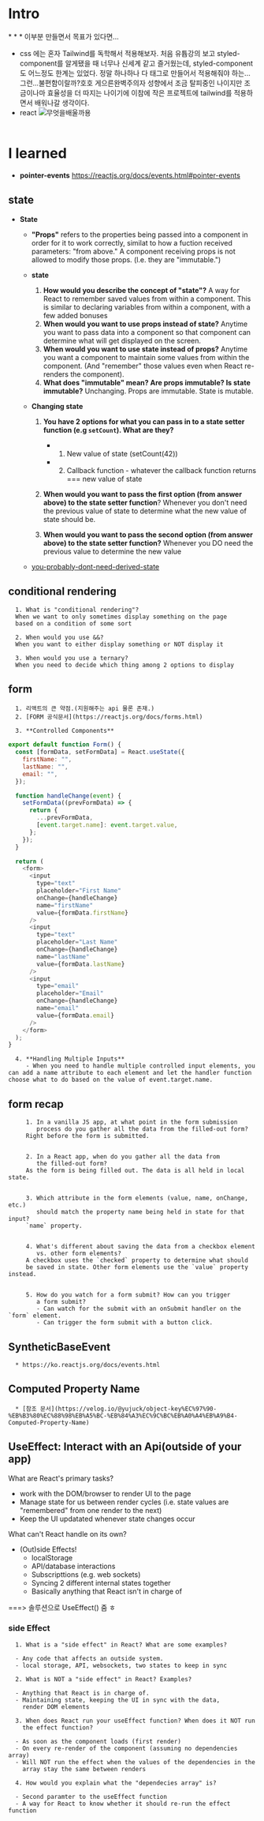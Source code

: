  <h1>Intro</h1>
* * *
이부분 만들면서 목표가 있다면...

- css
  에는 혼자 Tailwind를 독학해서 적용해보자.
  처음 유튭강의 보고 styled-component를 알게됐을 때 너무나 신세계 같고 즐거웠는데, styled-component도 어느정도 한계는 있었다. 정말 하나하나 다 태그로 만들어서 적용해줘야 하는...그런...불편함이랄까?호호 게으른완벽주의자 성향에서 조금 탈피중인 나이지만 조금이나마 효율성을 더 따지는 나이기에 이참에 작은 프로젝트에 tailwind를 적용하면서 배워나갈 생각이다.
- react
  ![무엇을배울까용](./what_we_will_learn.jpg)
  <br/><br/>

# I learned

- **pointer-events** https://reactjs.org/docs/events.html#pointer-events

## state

- **State**

  - **"Props"** refers to the properties being passed into a component in order for it to work correctly, similat to how a fuction received parameters: "from above." A component receiving props is not allowed to modify those props. (l.e. they are "immutable.")
  - **state**
    1. **How would you describe the concept of "state"?**
       A way for React to remember saved values from within a component.
       This is similar to declaring variables from within a component,
       with a few added bonuses
    2. **When would you want to use props instead of state?**
       Anytime you want to pass data into a component so that
       component can determine what will get displayed on the
       screen.
    3. **When would you want to use state instead of props?**
       Anytime you want a component to maintain some values from
       within the component. (And "remember" those values even
       when React re-renders the component).
    4. **What does "immutable" mean? Are props immutable? Is state immutable?**
       Unchanging. Props are immutable. State is mutable.
  - **Changing state**

    1. **You have 2 options for what you can pass in to a state setter function (e.g `setCount`). What are they?**

       - 1. New value of state (setCount(42))
       - 2. Callback function - whatever the callback function returns === new value of state

    2. **When would you want to pass the first option (from answer above) to the state setter function**?
       Whenever you don't need the previous value of state to determine what the new value of state should be.

    3. **When would you want to pass the second option (from answer above) to the state setter function?**
       Whenever you DO need the previous value to determine the new value

  * [you-probably-dont-need-derived-state](https://reactjs.org/blog/2018/06/07/you-probably-dont-need-derived-state.html)

## conditional rendering

      1. What is "conditional rendering"?
      When we want to only sometimes display something on the page
      based on a condition of some sort

      2. When would you use &&?
      When you want to either display something or NOT display it

      3. When would you use a ternary?
      When you need to decide which thing among 2 options to display

## form

      1. 리액트의 큰 약점.(지원해주는 api 물론 존재.)
      2. [FORM 공식문서](https://reactjs.org/docs/forms.html)

      3. **Controlled Components**

```javascript
export default function Form() {
  const [formData, setFormData] = React.useState({
    firstName: "",
    lastName: "",
    email: "",
  });

  function handleChange(event) {
    setFormData((prevFormData) => {
      return {
        ...prevFormData,
        [event.target.name]: event.target.value,
      };
    });
  }

  return (
    <form>
      <input
        type="text"
        placeholder="First Name"
        onChange={handleChange}
        name="firstName"
        value={formData.firstName}
      />
      <input
        type="text"
        placeholder="Last Name"
        onChange={handleChange}
        name="lastName"
        value={formData.lastName}
      />
      <input
        type="email"
        placeholder="Email"
        onChange={handleChange}
        name="email"
        value={formData.email}
      />
    </form>
  );
}
```

      4. **Handling Multiple Inputs**
         - When you need to handle multiple controlled input elements, you can add a name attribute to each element and let the handler function choose what to do based on the value of event.target.name.

## form recap

         1. In a vanilla JS app, at what point in the form submission
            process do you gather all the data from the filled-out form?
         Right before the form is submitted.


         2. In a React app, when do you gather all the data from
            the filled-out form?
         As the form is being filled out. The data is all held in local state.


         3. Which attribute in the form elements (value, name, onChange, etc.)
            should match the property name being held in state for that input?
         `name` property.


         4. What's different about saving the data from a checkbox element
            vs. other form elements?
         A checkbox uses the `checked` property to determine what should
         be saved in state. Other form elements use the `value` property instead.


         5. How do you watch for a form submit? How can you trigger
            a form submit?
            - Can watch for the submit with an onSubmit handler on the `form` element.
            - Can trigger the form submit with a button click.

## SyntheticBaseEvent

      * https://ko.reactjs.org/docs/events.html

## Computed Property Name

      * [참조 문서](https://velog.io/@yujuck/object-key%EC%97%90-%EB%B3%80%EC%88%98%EB%A5%BC-%EB%84%A3%EC%9C%BC%EB%A0%A4%EB%A9%B4-Computed-Property-Name)

## UseEffect: Interact with an Api(outside of your app)

What are React's primary tasks?

- work with the DOM/browser to render UI to the page
- Manage state for us between render cycles (i.e. state values are "remembered" from one render to the next)
- Keep the UI updatated whenever state changes occur

What can't React handle on its own?

- (Out)side Effects!
  - localStorage
  - API/database interactions
  - Subscripttions (e.g. web sockets)
  - Syncing 2 different internal states together
  - Basically anything that React isn't in charge of

===> 솔루션으로 UseEffect() 줌 ㅎ

### side Effect

      1. What is a "side effect" in React? What are some examples?

      - Any code that affects an outside system.
      - local storage, API, websockets, two states to keep in sync

      2. What is NOT a "side effect" in React? Examples?

      - Anything that React is in charge of.
      - Maintaining state, keeping the UI in sync with the data,
        render DOM elements

      3. When does React run your useEffect function? When does it NOT run
        the effect function?

      - As soon as the component loads (first render)
      - On every re-render of the component (assuming no dependencies array)
      - Will NOT run the effect when the values of the dependencies in the
        array stay the same between renders

      4. How would you explain what the "dependecies array" is?

      - Second paramter to the useEffect function
      - A way for React to know whether it should re-run the effect function
